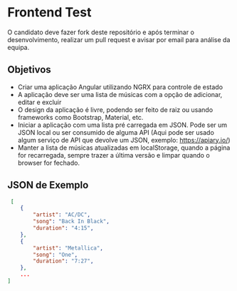# Frontend Test

O candidato deve fazer fork deste repositório e após terminar o desenvolvimento, realizar um pull request e avisar por email para análise da equipa.

## Objetivos

- Criar uma aplicação Angular utilizando NGRX para controle de estado
- A aplicação deve ser uma lista de músicas com a opção de adicionar, editar e excluir
- O design da aplicação é livre, podendo ser feito de raiz ou usando frameworks como Bootstrap, Material, etc.
- Iniciar a aplicação com uma lista pré carregada em JSON. Pode ser um JSON local ou ser consumido de alguma API (Aqui pode ser usado algum serviço de API que devolve um JSON, exemplo: https://apiary.io/)
- Manter a lista de músicas atualizadas em localStorage, quando a página for recarregada, sempre trazer a última versão e limpar quando o browser for fechado.

## JSON de Exemplo

``` json
 [
    {
        "artist": "AC/DC",
        "song": "Back In Black",
        "duration": "4:15",
    },
    {
        "artist": "Metallica",
        "song": "One",
        "duration": "7:27",
    },
    ...
]
```

  
